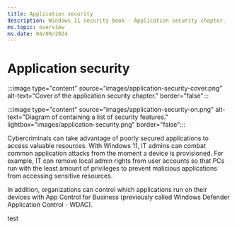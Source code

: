 ```yaml
---
title: Application security
description: Windows 11 security book - Application security chapter.
ms.topic: overview
ms.date: 04/09/2024
---
```


# Application security

:::image type="content" source="images/application-security-cover.png" alt-text="Cover of the application security chapter." border="false":::

:::image type="content" source="images/application-security-on.png" alt-text="Diagram of containing a list of security features." lightbox="images/application-security.png" border="false":::

Cybercriminals can take advantage of poorly secured applications to access valuable resources. With Windows 11, IT admins can combat common application attacks from the moment a device is provisioned. For example, IT can remove local admin rights from user accounts so that PCs run with the least amount of privileges to prevent malicious applications from accessing sensitive resources.

In addition, organizations can control which applications run on their devices with App Control for Business (previously called Windows Defender Application Control - WDAC).

test